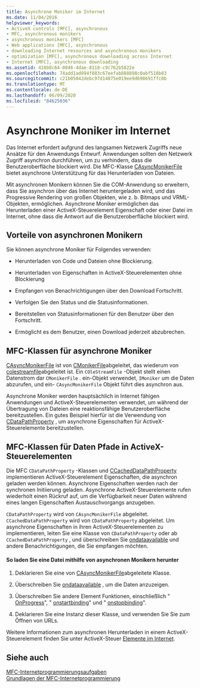 ```yaml
---
title: Asynchrone Moniker im Internet
ms.date: 11/04/2016
helpviewer_keywords:
- ActiveX controls [MFC], asynchronous
- MFC, asynchronous monikers
- asynchronous monikers [MFC]
- Web applications [MFC], asynchronous
- downloading Internet resources and asynchronous monikers
- optimization [MFC], asynchronous downloading across Internet
- Internet [MFC], asynchronous downloading
ms.assetid: 418b0c64-0046-4dae-8118-c9c762b5822e
ms.openlocfilehash: 74add1ad894f883c67eefab888898c0abf518b83
ms.sourcegitcommit: c21b05042debc97d14875e019ee9d698691ffc0b
ms.translationtype: MT
ms.contentlocale: de-DE
ms.lasthandoff: 06/09/2020
ms.locfileid: "84625036"
---
```

# <a name="asynchronous-monikers-on-the-internet"></a>Asynchrone Moniker im Internet

Das Internet erfordert aufgrund des langsamen Netzwerk Zugriffs neue Ansätze für den Anwendungs Entwurf. Anwendungen sollten den Netzwerk Zugriff asynchron durchführen, um zu verhindern, dass die Benutzeroberfläche blockiert wird. Die MFC-Klasse [CAsyncMonikerFile](reference/casyncmonikerfile-class.md) bietet asynchrone Unterstützung für das Herunterladen von Dateien.

Mit asynchronen Monikern können Sie die COM-Anwendung so erweitern, dass Sie asynchron über das Internet heruntergeladen wird, und das Progressive Rendering von großen Objekten, wie z. b. Bitmaps und VRML-Objekten, ermöglichen. Asynchrone Moniker ermöglichen das Herunterladen einer ActiveX-Steuerelement Eigenschaft oder einer Datei im Internet, ohne dass die Antwort auf die Benutzeroberfläche blockiert wird.

## <a name="advantages-of-asynchronous-monikers"></a>Vorteile von asynchronen Monikern

Sie können asynchrone Moniker für Folgendes verwenden:

- Herunterladen von Code und Dateien ohne Blockierung.

- Herunterladen von Eigenschaften in ActiveX-Steuerelementen ohne Blockierung

- Empfangen von Benachrichtigungen über den Download Fortschritt.

- Verfolgen Sie den Status und die Statusinformationen.

- Bereitstellen von Statusinformationen für den Benutzer über den Fortschritt.

- Ermöglicht es dem Benutzer, einen Download jederzeit abzubrechen.

## <a name="mfc-classes-for-asynchronous-monikers"></a>MFC-Klassen für asynchrone Moniker

[CAsyncMonikerFile](reference/casyncmonikerfile-class.md) ist von [CMonikerFile](reference/cmonikerfile-class.md)abgeleitet, das wiederum von [colestreamfile](reference/colestreamfile-class.md)abgeleitet ist. Ein `COleStreamFile` -Objekt stellt einen Datenstrom dar `CMonikerFile` . ein-Objekt verwendet, `IMoniker` um die Daten abzurufen, und ein- `CAsyncMonikerFile` Objekt führt dies asynchron aus.

Asynchrone Moniker werden hauptsächlich in Internet fähigen Anwendungen und ActiveX-Steuerelementen verwendet, um während der Übertragung von Dateien eine reaktionsfähige Benutzeroberfläche bereitzustellen. Ein gutes Beispiel hierfür ist die Verwendung von [CDataPathProperty](reference/cdatapathproperty-class.md) , um asynchrone Eigenschaften für ActiveX-Steuerelemente bereitzustellen.

## <a name="mfc-classes-for-data-paths-in-activex-controls"></a>MFC-Klassen für Daten Pfade in ActiveX-Steuerelementen

Die MFC `CDataPathProperty` -Klassen und [CCachedDataPathProperty](reference/ccacheddatapathproperty-class.md) implementieren ActiveX-Steuerelement Eigenschaften, die asynchron geladen werden können. Asynchrone Eigenschaften werden nach der synchronen Initiierung geladen. Asynchrone ActiveX-Steuerelemente rufen wiederholt einen Rückruf auf, um die Verfügbarkeit neuer Daten während eines langen Eigenschaften Austauschvorgangs anzugeben.

`CDataPathProperty` wird von `CAsyncMonikerFile` abgeleitet. `CCachedDataPathProperty` wird von `CDataPathProperty` abgeleitet. Um asynchrone Eigenschaften in ihren ActiveX-Steuerelementen zu implementieren, leiten Sie eine Klasse von `CDataPathProperty` oder ab `CCachedDataPathProperty` , und überschreiben Sie [ondataavailable](reference/casyncmonikerfile-class.md#ondataavailable) und andere Benachrichtigungen, die Sie empfangen möchten.

#### <a name="to-download-a-file-using-asynchronous-monikers"></a>So laden Sie eine Datei mithilfe von asynchronen Monikern herunter

1. Deklarieren Sie eine von [CAsyncMonikerFile](reference/casyncmonikerfile-class.md)abgeleitete Klasse.

1. Überschreiben Sie [ondataavailable](reference/casyncmonikerfile-class.md#ondataavailable) , um die Daten anzuzeigen.

1. Überschreiben Sie andere Element Funktionen, einschließlich " [OnProgress](reference/casyncmonikerfile-class.md#onprogress)", " [onstartbinding](reference/casyncmonikerfile-class.md#onstartbinding)" und " [onstopbinding](reference/casyncmonikerfile-class.md#onstopbinding)".

1. Deklarieren Sie eine Instanz dieser Klasse, und verwenden Sie Sie zum Öffnen von URLs.

Weitere Informationen zum asynchronen Herunterladen in einem ActiveX-Steuerelement finden Sie unter ActiveX-Steuer [Elemente im Internet](activex-controls-on-the-internet.md).

## <a name="see-also"></a>Siehe auch

[MFC-Internetprogrammierungsaufgaben](mfc-internet-programming-tasks.md)<br/>
[Grundlagen der MFC-Internetprogrammierung](mfc-internet-programming-basics.md)
